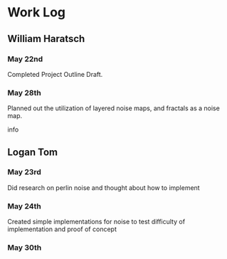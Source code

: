 # Work Log

## William Haratsch

### May 22nd

Completed Project Outline Draft.

### May 28th
Planned out the utilization of layered noise maps, and fractals as a noise map.

info


## Logan Tom

### May 23rd

Did research on perlin noise and thought about how to implement

### May 24th

Created simple implementations for noise to test difficulty of implementation and proof of concept

### May 30th


